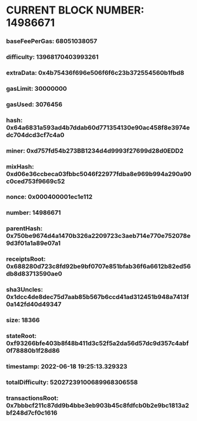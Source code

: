# CURRENT BLOCK NUMBER: 14986671

### baseFeePerGas: 68051038057
### difficulty: 13968170403993261
### extraData: 0x4b75436f696e506f6f6c23b372554560b1fbd8
### gasLimit: 30000000
### gasUsed: 3076456
### hash: 0x64a6831a593ad4b7ddab60d771354130e90ac458f8e3974edc704dcd3cf7c4a0
### miner: 0xd757fd54b273BB1234d4d9993f27699d28d0EDD2
### mixHash: 0xd06e36ccbeca03fbbc5046f22977fdba8e969b994a290a90c0ced753f9669c52
### nonce: 0x000400001ec1e112
### number: 14986671
### parentHash: 0x750be9674d4a1470b326a2209723c3aeb714e770e752078e9d3f01a1a89e07a1
### receiptsRoot: 0x688280d723c8fd92be9bf0707e851bfab36f6a6612b82ed56db8d83713590ae0
### sha3Uncles: 0x1dcc4de8dec75d7aab85b567b6ccd41ad312451b948a7413f0a142fd40d49347
### size: 18366
### stateRoot: 0xf93266bfe403b8f48b411d3c52f5a2da56d57dc9d357c4abf0f78880b1f28d86
### timestamp: 2022-06-18 19:25:13.329323
### totalDifficulty: 52027239100689968306558
### transactionsRoot: 0x7bbbcf211c87dd9b4bbe3eb903b45c8fdfcb0b2e9bc1813a2bf248d7cf0c1616
